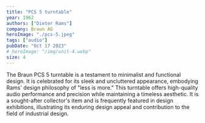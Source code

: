 ```yaml
---
title: "PCS 5 turntable"
year: 1962
authors: ["Dieter Rams"]
company: Braun AG
heroImage: "./pcs-5.jpeg"
tags: ["audio"]
pubDate: "Oct 17 2023"
# heroImage: "/img/unit-4.webp"
size: 4
---
```


The Braun PCS 5 turntable is a testament to minimalist and functional design. It is celebrated for its sleek and uncluttered appearance, embodying Rams' design philosophy of "less is more." This turntable offers high-quality audio performance and precision while maintaining a timeless aesthetic. It is a sought-after collector's item and is frequently featured in design exhibitions, illustrating its enduring design appeal and contribution to the field of industrial design.
